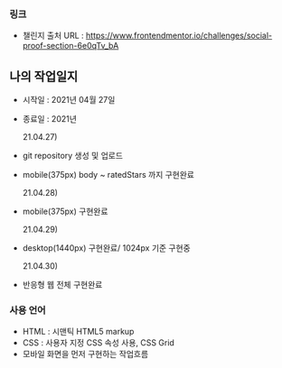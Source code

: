 ### 링크

- 챌린지 출처 URL : https://www.frontendmentor.io/challenges/social-proof-section-6e0qTv_bA

## 나의 작업일지

- 시작일 : 2021년 04월 27일
- 종료일 : 2021년

  21.04.27)

- git repository 생성 및 업로드
- mobile(375px) body ~ ratedStars 까지 구현완료

  21.04.28)

- mobile(375px) 구현완료

  21.04.29)

- desktop(1440px) 구현완료/ 1024px 기준 구현중

  21.04.30)

- 반응형 웹 전체 구현완료

### 사용 언어

- HTML : 시맨틱 HTML5 markup
- CSS : 사용자 지정 CSS 속성 사용, CSS Grid
- 모바일 화면을 먼저 구현하는 작업흐름
